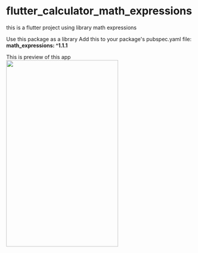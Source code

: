 # flutter_calculator_math_expressions
 this is a flutter project using library math expressions
 
 Use this package as a library
 Add this to your package's pubspec.yaml file: 
 **math_expressions: ^1.1.1**
 
 
 This is preview of this app
 <br>
 <img src="https://user-images.githubusercontent.com/35763779/64984880-ea398e00-d8ed-11e9-8d08-81f55b51e763.jpg" width="300" height="500">
